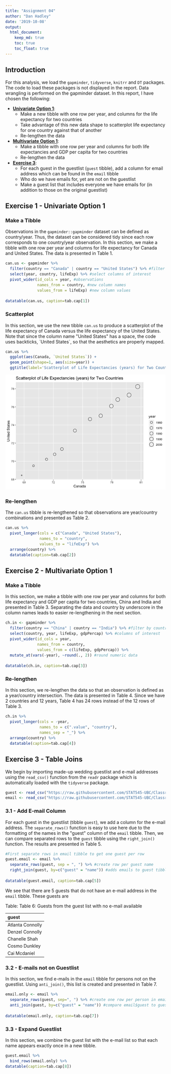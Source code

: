 ```yaml
---
title: "Assignment 04"
author: "Dan Hadley"
date: '2019-10-08'
output: 
  html_document:
    keep_md: true
    toc: true
    toc_float: true
---
```




## Introduction

For this analysis, we load the `gapminder`, `tidyverse`, `knitrr` and `DT` packages.  The code to load these packages is not displayed in the report.  Data wrangling is performed on the gapminder dataset.  In this report, I have chosen the following:

  * [__Univariate Option 1__](#exercise-1---univariate-option-1):
    - Make a new tibble with one row per year, and columns for the life expectancy for two countries
    - Take advantage of this new data shape to scatterplot life expectancy for one country against that of another
    - Re-lengthen the data
  * [__Multivariate Option 1__](#exercise-2---multivariate-option-1):
    - Make a tibble with one row per year and columns for both life expectancies and GDP per capita for two countries
    - Re-lengthen the data
  * [__Exercise 3__](#exercise-3---table-joins):
    - For each guest in the guestlist (`guest` tibble), add a column for email address which can be found in the `email` tibble
    - Who do we have emails for, yet are not on the guestlist
    - Make a guest list that includes everyone we have emails for (in addition to those on the original guestlist)



## Exercise 1 - Univariate Option 1

### Make a Tibble

Observations in the `gapminder::gapminder` dataset can be defined as country/year.  Thus, the dataset can be considered tidy since each row corresponds to one country/year observation.  In this section, we make a tibble with one row per year and columns for life expectancy for Canada and United States.  The data is presented in Table 1.


```r
can.us <- gapminder %>% 
  filter(country == "Canada" | country == "United States") %>% #filter by country
  select(year, country, lifeExp) %>% #select columns of interest
  pivot_wider(id_cols = year, #observations
              names_from = country, #new column names
              values_from = lifeExp) #new column values

datatable(can.us, caption=tab.cap[1])
```

<!--html_preserve--><div id="htmlwidget-9f826f7ae8da56c1e79b" style="width:100%;height:auto;" class="datatables html-widget"></div>
<script type="application/json" data-for="htmlwidget-9f826f7ae8da56c1e79b">{"x":{"filter":"none","caption":"<caption>Table 1: Life expectancies (years) for Canada and the United States<\/caption>","data":[["1","2","3","4","5","6","7","8","9","10","11","12"],[1952,1957,1962,1967,1972,1977,1982,1987,1992,1997,2002,2007],[68.75,69.96,71.3,72.13,72.88,74.21,75.76,76.86,77.95,78.61,79.77,80.653],[68.44,69.49,70.21,70.76,71.34,73.38,74.65,75.02,76.09,76.81,77.31,78.242]],"container":"<table class=\"display\">\n  <thead>\n    <tr>\n      <th> <\/th>\n      <th>year<\/th>\n      <th>Canada<\/th>\n      <th>United States<\/th>\n    <\/tr>\n  <\/thead>\n<\/table>","options":{"columnDefs":[{"className":"dt-right","targets":[1,2,3]},{"orderable":false,"targets":0}],"order":[],"autoWidth":false,"orderClasses":false}},"evals":[],"jsHooks":[]}</script><!--/html_preserve-->

### Scatterplot

In this section, we use the new tibble `can.us` to produce a scatterplot of the life expectancy of Canada versus the life expectancy of the United States.  Note that since the column name "United States" has a space, the code uses backticks, \`United States\`, so that the aesthetics are properly mapped.


```r
can.us %>% 
  ggplot(aes(Canada, `United States`)) +
  geom_point(shape=1, aes(size=year)) +
  ggtitle(label='Scatterplot of Life Expectancies (years) for Two Countries')
```

![Figure 1: Scatterplot of life expectancies between Canada and the United States with larger points for more recent observations](hw04_files/Q1.2-1.png)

### Re-lengthen 

The `can.us` tibble is re-lengthened so that observations are year/country combinations and presented as Table 2.


```r
can.us %>% 
  pivot_longer(cols = c("Canada", "United States"),
               names_to = "country",
               values_to = "lifeExp") %>% 
  arrange(country) %>% 
  datatable(caption=tab.cap[2])
```

<!--html_preserve--><div id="htmlwidget-c294c35698ef3a1699b2" style="width:100%;height:auto;" class="datatables html-widget"></div>
<script type="application/json" data-for="htmlwidget-c294c35698ef3a1699b2">{"x":{"filter":"none","caption":"<caption>Table 2: Re-lengthened dataset of life expectancies for Canada and the United States<\/caption>","data":[["1","2","3","4","5","6","7","8","9","10","11","12","13","14","15","16","17","18","19","20","21","22","23","24"],[1952,1957,1962,1967,1972,1977,1982,1987,1992,1997,2002,2007,1952,1957,1962,1967,1972,1977,1982,1987,1992,1997,2002,2007],["Canada","Canada","Canada","Canada","Canada","Canada","Canada","Canada","Canada","Canada","Canada","Canada","United States","United States","United States","United States","United States","United States","United States","United States","United States","United States","United States","United States"],[68.75,69.96,71.3,72.13,72.88,74.21,75.76,76.86,77.95,78.61,79.77,80.653,68.44,69.49,70.21,70.76,71.34,73.38,74.65,75.02,76.09,76.81,77.31,78.242]],"container":"<table class=\"display\">\n  <thead>\n    <tr>\n      <th> <\/th>\n      <th>year<\/th>\n      <th>country<\/th>\n      <th>lifeExp<\/th>\n    <\/tr>\n  <\/thead>\n<\/table>","options":{"columnDefs":[{"className":"dt-right","targets":[1,3]},{"orderable":false,"targets":0}],"order":[],"autoWidth":false,"orderClasses":false}},"evals":[],"jsHooks":[]}</script><!--/html_preserve-->

## Exercise 2 - Multivariate Option 1

### Make a Tibble

In this section, we make a tibble with one row per year and columns for both life expectancy and GDP per capita for two countries, China and India and presented in Table 3.  Separating the data and country by underscore in the column names leads to easier re-lengthening in the next section.


```r
ch.in <- gapminder %>% 
  filter(country == "China" | country == "India") %>% #filter by country
  select(country, year, lifeExp, gdpPercap) %>% #columns of interest
  pivot_wider(id_cols = year,
              names_from = country,
              values_from = c(lifeExp, gdpPercap)) %>% 
  mutate_at(vars(-year), ~round(., 2)) #round numeric data

datatable(ch.in, caption=tab.cap[3])
```

<!--html_preserve--><div id="htmlwidget-e62e14f5dab061561954" style="width:100%;height:auto;" class="datatables html-widget"></div>
<script type="application/json" data-for="htmlwidget-e62e14f5dab061561954">{"x":{"filter":"none","caption":"<caption>Table 3: Life expectancies (years) and GDP per capitas ($US-inflation adjusted) for China and India<\/caption>","data":[["1","2","3","4","5","6","7","8","9","10","11","12"],[1952,1957,1962,1967,1972,1977,1982,1987,1992,1997,2002,2007],[44,50.55,44.5,58.38,63.12,63.97,65.53,67.27,68.69,70.43,72.03,72.96],[37.37,40.25,43.6,47.19,50.65,54.21,56.6,58.55,60.22,61.77,62.88,64.7],[400.45,575.99,487.67,612.71,676.9,741.24,962.42,1378.9,1655.78,2289.23,3119.28,4959.11],[546.57,590.06,658.35,700.77,724.03,813.34,855.72,976.51,1164.41,1458.82,1746.77,2452.21]],"container":"<table class=\"display\">\n  <thead>\n    <tr>\n      <th> <\/th>\n      <th>year<\/th>\n      <th>lifeExp_China<\/th>\n      <th>lifeExp_India<\/th>\n      <th>gdpPercap_China<\/th>\n      <th>gdpPercap_India<\/th>\n    <\/tr>\n  <\/thead>\n<\/table>","options":{"columnDefs":[{"className":"dt-right","targets":[1,2,3,4,5]},{"orderable":false,"targets":0}],"order":[],"autoWidth":false,"orderClasses":false}},"evals":[],"jsHooks":[]}</script><!--/html_preserve-->

### Re-lengthen

In this section, we re-lengthen the data so that an observation is defined as a year/country intersection.  The data is presented in Table 4.  Since we have 2 countries and 12 years, Table 4 has 24 rows instead of the 12 rows of Table 3.


```r
ch.in %>% 
  pivot_longer(cols = -year,
               names_to = c(".value", "country"),
               names_sep = "_") %>% 
  arrange(country) %>% 
  datatable(caption=tab.cap[4])
```

<!--html_preserve--><div id="htmlwidget-705c6f511ebc3a7fb56d" style="width:100%;height:auto;" class="datatables html-widget"></div>
<script type="application/json" data-for="htmlwidget-705c6f511ebc3a7fb56d">{"x":{"filter":"none","caption":"<caption>Table 4: Re-lengthed dataset from Table 3<\/caption>","data":[["1","2","3","4","5","6","7","8","9","10","11","12","13","14","15","16","17","18","19","20","21","22","23","24"],[1952,1957,1962,1967,1972,1977,1982,1987,1992,1997,2002,2007,1952,1957,1962,1967,1972,1977,1982,1987,1992,1997,2002,2007],["China","China","China","China","China","China","China","China","China","China","China","China","India","India","India","India","India","India","India","India","India","India","India","India"],[44,50.55,44.5,58.38,63.12,63.97,65.53,67.27,68.69,70.43,72.03,72.96,37.37,40.25,43.6,47.19,50.65,54.21,56.6,58.55,60.22,61.77,62.88,64.7],[400.45,575.99,487.67,612.71,676.9,741.24,962.42,1378.9,1655.78,2289.23,3119.28,4959.11,546.57,590.06,658.35,700.77,724.03,813.34,855.72,976.51,1164.41,1458.82,1746.77,2452.21]],"container":"<table class=\"display\">\n  <thead>\n    <tr>\n      <th> <\/th>\n      <th>year<\/th>\n      <th>country<\/th>\n      <th>lifeExp<\/th>\n      <th>gdpPercap<\/th>\n    <\/tr>\n  <\/thead>\n<\/table>","options":{"columnDefs":[{"className":"dt-right","targets":[1,3,4]},{"orderable":false,"targets":0}],"order":[],"autoWidth":false,"orderClasses":false}},"evals":[],"jsHooks":[]}</script><!--/html_preserve-->

## Exercise 3 - Table Joins

We begin by importing made-up wedding guestlist and e-mail addresses using the `read_csv()` function from the `readr` package which is automatically loaded with the `tidyverse` package.


```r
guest <- read_csv("https://raw.githubusercontent.com/STAT545-UBC/Classroom/master/data/wedding/attend.csv")
email <- read_csv("https://raw.githubusercontent.com/STAT545-UBC/Classroom/master/data/wedding/emails.csv")
```

### 3.1 - Add E-mail Column

For each guest in the guestlist (tibble `guest`), we add a column for the e-mail address.  The `separate_rows()` function is easy to use here due to the formatting of the names in the "guest" column of the `email` tibble. Then, we can compare separated rows to the `guest` tibble using the `right_join()` function.  The results are presented in Table 5.


```r
#First separate rows in email tibble to get one guest per row
guest.email <- email %>% 
  separate_rows(guest, sep = ", ") %>% #create row per guest name
  right_join(guest, by=c("guest" = "name")) #adds emails to guest tibble

datatable(guest.email, caption=tab.cap[5])
```

<!--html_preserve--><div id="htmlwidget-171a5449acca2a73d4e4" style="width:100%;height:auto;" class="datatables html-widget"></div>
<script type="application/json" data-for="htmlwidget-171a5449acca2a73d4e4">{"x":{"filter":"none","caption":"<caption>Table 5: Guest list with e-mails where available<\/caption>","data":[["1","2","3","4","5","6","7","8","9","10","11","12","13","14","15","16","17","18","19","20","21","22","23","24","25","26","27","28","29","30"],["Sommer Medrano","Phillip Medrano","Blanka Medrano","Emaan Medrano","Blair Park","Nigel Webb","Sinead English","Ayra Marks","Atlanta Connolly","Denzel Connolly","Chanelle Shah","Jolene Welsh","Hayley Booker","Amayah Sanford","Erika Foley","Ciaron Acosta","Diana Stuart","Cosmo Dunkley","Cai Mcdaniel","Daisy-May Caldwell","Martin Caldwell","Violet Caldwell","Nazifa Caldwell","Eric Caldwell","Rosanna Bird","Kurtis Frost","Huma Stokes","Samuel Rutledge","Eddison Collier","Stewart Nicholls"],["sommm@gmail.com","sommm@gmail.com","sommm@gmail.com","sommm@gmail.com","bpark@gmail.com","bpark@gmail.com","singlish@hotmail.ca","marksa42@gmail.com",null,null,null,"jw1987@hotmail.com","jw1987@hotmail.com","erikaaaaaa@gmail.com","erikaaaaaa@gmail.com","shining_ciaron@gmail.com","doodledianastu@gmail.com",null,null,"caldwellfamily5212@gmail.com","caldwellfamily5212@gmail.com","caldwellfamily5212@gmail.com","caldwellfamily5212@gmail.com","caldwellfamily5212@gmail.com","rosy1987b@gmail.com","rosy1987b@gmail.com","humastokes@gmail.com","humastokes@gmail.com","eddison.collier@gmail.com","eddison.collier@gmail.com"],[1,1,1,1,2,2,3,4,5,5,5,6,6,7,7,8,9,10,11,12,12,12,12,12,13,13,14,14,15,15],["PENDING","vegetarian","chicken","PENDING","chicken",null,"PENDING","vegetarian","PENDING","fish","chicken",null,"vegetarian",null,"PENDING","PENDING","vegetarian","PENDING","fish","chicken","PENDING","PENDING","chicken","chicken","vegetarian","PENDING",null,"chicken","PENDING","chicken"],["PENDING","Menu C","Menu A","PENDING","Menu C",null,"PENDING","Menu B","PENDING","Menu B","Menu C",null,"Menu C","PENDING","PENDING","Menu A","Menu C","PENDING","Menu C","Menu B","PENDING","PENDING","PENDING","Menu B","Menu C","PENDING",null,"Menu C","PENDING","Menu B"],["PENDING","CONFIRMED","CONFIRMED","PENDING","CONFIRMED","CANCELLED","PENDING","PENDING","PENDING","CONFIRMED","CONFIRMED","CANCELLED","CONFIRMED","CANCELLED","PENDING","PENDING","CONFIRMED","PENDING","CONFIRMED","CONFIRMED","PENDING","PENDING","PENDING","CONFIRMED","CONFIRMED","PENDING","CANCELLED","CONFIRMED","PENDING","CONFIRMED"],["PENDING","CONFIRMED","CONFIRMED","PENDING","CONFIRMED","CANCELLED","PENDING","PENDING","PENDING","CONFIRMED","CONFIRMED","CANCELLED","CONFIRMED","PENDING","PENDING","PENDING","CONFIRMED","PENDING","CONFIRMED","CONFIRMED","PENDING","PENDING","PENDING","CONFIRMED","CONFIRMED","PENDING","CANCELLED","CONFIRMED","PENDING","CONFIRMED"],["PENDING","CONFIRMED","CONFIRMED","PENDING","CONFIRMED","CANCELLED","PENDING","PENDING","PENDING","CONFIRMED","CONFIRMED","CANCELLED","CONFIRMED","PENDING","PENDING","PENDING","CONFIRMED","PENDING","CONFIRMED","CONFIRMED","PENDING","PENDING","PENDING","CONFIRMED","CONFIRMED","PENDING","CANCELLED","CONFIRMED","PENDING","CONFIRMED"]],"container":"<table class=\"display\">\n  <thead>\n    <tr>\n      <th> <\/th>\n      <th>guest<\/th>\n      <th>email<\/th>\n      <th>party<\/th>\n      <th>meal_wedding<\/th>\n      <th>meal_brunch<\/th>\n      <th>attendance_wedding<\/th>\n      <th>attendance_brunch<\/th>\n      <th>attendance_golf<\/th>\n    <\/tr>\n  <\/thead>\n<\/table>","options":{"columnDefs":[{"className":"dt-right","targets":3},{"orderable":false,"targets":0}],"order":[],"autoWidth":false,"orderClasses":false}},"evals":[],"jsHooks":[]}</script><!--/html_preserve-->

We see that there are 5 guests that do not have an e-mail address in the `email` tibble.  These guests are 

Table: Table 6: Guests from the guest list with no e-mail available

|guest            |
|:----------------|
|Atlanta Connolly |
|Denzel Connolly  |
|Chanelle Shah    |
|Cosmo Dunkley    |
|Cai Mcdaniel     |



### 3.2 - E-mails not on Guestlist

In this section, we find e-mails in the `email` tibble for persons not on the guestlist.  Using `anti_join()`, this list is created and presented in Table 7.


```r
email.only <- email %>%
  separate_rows(guest, sep=", ") %>% #create one row per person in email tibble
  anti_join(guest, by=c("guest" = "name")) #compare email$guest to guest$name

datatable(email.only, caption=tab.cap[7])
```

<!--html_preserve--><div id="htmlwidget-069343ad4df3cade9088" style="width:100%;height:auto;" class="datatables html-widget"></div>
<script type="application/json" data-for="htmlwidget-069343ad4df3cade9088">{"x":{"filter":"none","caption":"<caption>Table 7: Names of people with e-mails available that are not on the guest list<\/caption>","data":[["1","2","3"],["Turner Jones","Albert Marshall","Vivian Marshall"],["tjjones12@hotmail.ca","themarshallfamily1234@gmail.com","themarshallfamily1234@gmail.com"]],"container":"<table class=\"display\">\n  <thead>\n    <tr>\n      <th> <\/th>\n      <th>guest<\/th>\n      <th>email<\/th>\n    <\/tr>\n  <\/thead>\n<\/table>","options":{"order":[],"autoWidth":false,"orderClasses":false,"columnDefs":[{"orderable":false,"targets":0}]}},"evals":[],"jsHooks":[]}</script><!--/html_preserve-->


### 3.3 - Expand Guestlist
In this section, we combine the guest list with the e-mail list so that each name appears exactly once in a new tibble.


```r
guest.email %>%
  bind_rows(email.only) %>% 
datatable(caption=tab.cap[8])
```

<!--html_preserve--><div id="htmlwidget-d8a23c6cd121d3b1521c" style="width:100%;height:auto;" class="datatables html-widget"></div>
<script type="application/json" data-for="htmlwidget-d8a23c6cd121d3b1521c">{"x":{"filter":"none","caption":"<caption>Table 8: Combined tibble of all people either on the guest list or the e-mail list<\/caption>","data":[["1","2","3","4","5","6","7","8","9","10","11","12","13","14","15","16","17","18","19","20","21","22","23","24","25","26","27","28","29","30","31","32","33"],["Sommer Medrano","Phillip Medrano","Blanka Medrano","Emaan Medrano","Blair Park","Nigel Webb","Sinead English","Ayra Marks","Atlanta Connolly","Denzel Connolly","Chanelle Shah","Jolene Welsh","Hayley Booker","Amayah Sanford","Erika Foley","Ciaron Acosta","Diana Stuart","Cosmo Dunkley","Cai Mcdaniel","Daisy-May Caldwell","Martin Caldwell","Violet Caldwell","Nazifa Caldwell","Eric Caldwell","Rosanna Bird","Kurtis Frost","Huma Stokes","Samuel Rutledge","Eddison Collier","Stewart Nicholls","Turner Jones","Albert Marshall","Vivian Marshall"],["sommm@gmail.com","sommm@gmail.com","sommm@gmail.com","sommm@gmail.com","bpark@gmail.com","bpark@gmail.com","singlish@hotmail.ca","marksa42@gmail.com",null,null,null,"jw1987@hotmail.com","jw1987@hotmail.com","erikaaaaaa@gmail.com","erikaaaaaa@gmail.com","shining_ciaron@gmail.com","doodledianastu@gmail.com",null,null,"caldwellfamily5212@gmail.com","caldwellfamily5212@gmail.com","caldwellfamily5212@gmail.com","caldwellfamily5212@gmail.com","caldwellfamily5212@gmail.com","rosy1987b@gmail.com","rosy1987b@gmail.com","humastokes@gmail.com","humastokes@gmail.com","eddison.collier@gmail.com","eddison.collier@gmail.com","tjjones12@hotmail.ca","themarshallfamily1234@gmail.com","themarshallfamily1234@gmail.com"],[1,1,1,1,2,2,3,4,5,5,5,6,6,7,7,8,9,10,11,12,12,12,12,12,13,13,14,14,15,15,null,null,null],["PENDING","vegetarian","chicken","PENDING","chicken",null,"PENDING","vegetarian","PENDING","fish","chicken",null,"vegetarian",null,"PENDING","PENDING","vegetarian","PENDING","fish","chicken","PENDING","PENDING","chicken","chicken","vegetarian","PENDING",null,"chicken","PENDING","chicken",null,null,null],["PENDING","Menu C","Menu A","PENDING","Menu C",null,"PENDING","Menu B","PENDING","Menu B","Menu C",null,"Menu C","PENDING","PENDING","Menu A","Menu C","PENDING","Menu C","Menu B","PENDING","PENDING","PENDING","Menu B","Menu C","PENDING",null,"Menu C","PENDING","Menu B",null,null,null],["PENDING","CONFIRMED","CONFIRMED","PENDING","CONFIRMED","CANCELLED","PENDING","PENDING","PENDING","CONFIRMED","CONFIRMED","CANCELLED","CONFIRMED","CANCELLED","PENDING","PENDING","CONFIRMED","PENDING","CONFIRMED","CONFIRMED","PENDING","PENDING","PENDING","CONFIRMED","CONFIRMED","PENDING","CANCELLED","CONFIRMED","PENDING","CONFIRMED",null,null,null],["PENDING","CONFIRMED","CONFIRMED","PENDING","CONFIRMED","CANCELLED","PENDING","PENDING","PENDING","CONFIRMED","CONFIRMED","CANCELLED","CONFIRMED","PENDING","PENDING","PENDING","CONFIRMED","PENDING","CONFIRMED","CONFIRMED","PENDING","PENDING","PENDING","CONFIRMED","CONFIRMED","PENDING","CANCELLED","CONFIRMED","PENDING","CONFIRMED",null,null,null],["PENDING","CONFIRMED","CONFIRMED","PENDING","CONFIRMED","CANCELLED","PENDING","PENDING","PENDING","CONFIRMED","CONFIRMED","CANCELLED","CONFIRMED","PENDING","PENDING","PENDING","CONFIRMED","PENDING","CONFIRMED","CONFIRMED","PENDING","PENDING","PENDING","CONFIRMED","CONFIRMED","PENDING","CANCELLED","CONFIRMED","PENDING","CONFIRMED",null,null,null]],"container":"<table class=\"display\">\n  <thead>\n    <tr>\n      <th> <\/th>\n      <th>guest<\/th>\n      <th>email<\/th>\n      <th>party<\/th>\n      <th>meal_wedding<\/th>\n      <th>meal_brunch<\/th>\n      <th>attendance_wedding<\/th>\n      <th>attendance_brunch<\/th>\n      <th>attendance_golf<\/th>\n    <\/tr>\n  <\/thead>\n<\/table>","options":{"columnDefs":[{"className":"dt-right","targets":3},{"orderable":false,"targets":0}],"order":[],"autoWidth":false,"orderClasses":false}},"evals":[],"jsHooks":[]}</script><!--/html_preserve-->


